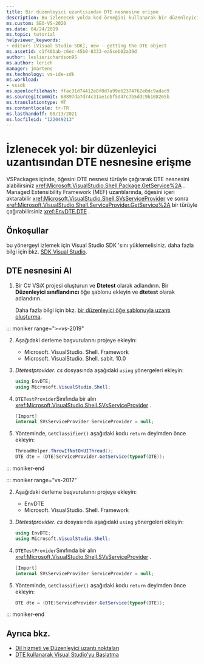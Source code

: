 ```yaml
---
title: Bir düzenleyici uzantısından DTE nesnesine erişme
description: Bu izlenecek yolda kod örneğini kullanarak bir düzenleyici uzantısından DTE nesnesine nasıl erişebileceğinizi öğrenin.
ms.custom: SEO-VS-2020
ms.date: 04/24/2019
ms.topic: tutorial
helpviewer_keywords:
- editors [Visual Studio SDK], new - getting the DTE object
ms.assetid: c1f40bab-c6ec-45b0-8333-ea5ceb02a39d
author: leslierichardson95
ms.author: lerich
manager: jmartens
ms.technology: vs-ide-sdk
ms.workload:
- vssdk
ms.openlocfilehash: ffac31d74412e8f0d7a99e62374762e0dc9adad9
ms.sourcegitcommit: 68897da7d74c31ae1ebf5d47c7b5ddc9b108265b
ms.translationtype: MT
ms.contentlocale: tr-TR
ms.lasthandoff: 08/13/2021
ms.locfileid: "122049213"
---
```

# <a name="walkthrough-access-the-dte-object-from-an-editor-extension"></a>İzlenecek yol: bir düzenleyici uzantısından DTE nesnesine erişme

VSPackages içinde, öğesini DTE nesnesi türüyle çağırarak DTE nesnesini alabilirsiniz <xref:Microsoft.VisualStudio.Shell.Package.GetService%2A> . Managed Extensibility Framework (MEF) uzantılarında, öğesini içeri aktarabilir <xref:Microsoft.VisualStudio.Shell.SVsServiceProvider> ve sonra <xref:Microsoft.VisualStudio.Shell.ServiceProvider.GetService%2A> bir türüyle çağırabilirsiniz <xref:EnvDTE.DTE> .

## <a name="prerequisites"></a>Önkoşullar

bu yönergeyi izlemek için Visual Studio SDK 'sını yüklemelisiniz. daha fazla bilgi için bkz. [SDK Visual Studio](../extensibility/visual-studio-sdk.md).

## <a name="get-the-dte-object"></a>DTE nesnesini Al

1. Bir C# VSıX projesi oluşturun ve **Dtetest** olarak adlandırın. Bir **Düzenleyici sınıflandırıcı** öğe şablonu ekleyin ve **dtetest** olarak adlandırın.

   Daha fazla bilgi için bkz. [bir düzenleyici öğe şablonuyla uzantı oluşturma](../extensibility/creating-an-extension-with-an-editor-item-template.md).

::: moniker range=">=vs-2019"

2. Aşağıdaki derleme başvurularını projeye ekleyin:

    - Microsoft. VisualStudio. Shell. Framework
    - Microsoft. VisualStudio. Shell. sabit. 10.0

3. *Dtetestprovider. cs* dosyasında aşağıdaki `using` yönergeleri ekleyin:

    ```csharp
    using EnvDTE;
    using Microsoft.VisualStudio.Shell;
    ```

4. `DTETestProvider`Sınıfında bir alın <xref:Microsoft.VisualStudio.Shell.SVsServiceProvider> .

    ```csharp
    [Import]
    internal SVsServiceProvider ServiceProvider = null;
    ```

5. Yönteminde, `GetClassifier()` aşağıdaki kodu `return` deyimden önce ekleyin:

    ```csharp
   ThreadHelper.ThrowIfNotOnUIThread();
   DTE dte = (DTE)ServiceProvider.GetService(typeof(DTE));
   ```

::: moniker-end

::: moniker range="vs-2017"

2. Aşağıdaki derleme başvurularını projeye ekleyin:

   - EnvDTE
   - Microsoft. VisualStudio. Shell. Framework

3. *Dtetestprovider. cs* dosyasında aşağıdaki `using` yönergeleri ekleyin:

    ```csharp
    using EnvDTE;
    using Microsoft.VisualStudio.Shell;
    ```

4. `DTETestProvider`Sınıfında bir alın <xref:Microsoft.VisualStudio.Shell.SVsServiceProvider> .

    ```csharp
    [Import]
    internal SVsServiceProvider ServiceProvider = null;
    ```

5. Yönteminde, `GetClassifier()` aşağıdaki kodu `return` deyimden önce ekleyin:

    ```csharp
   DTE dte = (DTE)ServiceProvider.GetService(typeof(DTE));
   ```

::: moniker-end

## <a name="see-also"></a>Ayrıca bkz.

- [Dil hizmeti ve Düzenleyici uzantı noktaları](../extensibility/language-service-and-editor-extension-points.md)
- [DTE kullanarak Visual Studio’yu Başlatma](launch-visual-studio-dte.md)
